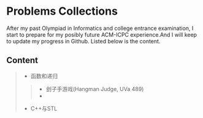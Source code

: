 # Problems Collections
  After my past Olympiad in Informatics and college entrance examination, I start to prepare for my posibly future ACM-ICPC experience.And I will keep to update my progress in Github.
  Listed below is the content.

## Content
> * 函数和递归
> > * 刽子手游戏(Hangman Judge, UVa 489)
> > * 
> * C++与STL


